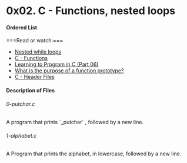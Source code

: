 # 0x02. C - Functions, nested loops
#### Ordered List
===Read or watch:===
- [Nested while loops](https://www.youtube.com/watch?v=Z3iGeQ1gIss)
- [C - Functions](https://www.tutorialspoint.com/cprogramming/c_functions.htm)
- [Learning to Program in C (Part 06)](https://www.youtube.com/watch?v=qMlnFwYdqIw)
- [What is the purpose of a function prototype?](https://www.geeksforgeeks.org/what-is-the-purpose-of-a-function-prototype/)
- [C - Header Files ](https://www.tutorialspoint.com/cprogramming/c_header_files.htm)

#### Description of Files

<h6>0-putchar.c</h6>
A program that prints `_putchar` , followed by a new line.

<h6>1-alphabet.c</h6>
A Program that prints the alphabet, in lowercase, followed by a new line.

